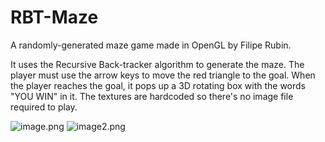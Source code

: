 # RBT-Maze
A randomly-generated maze game made in OpenGL by Filipe Rubin.

It uses the Recursive Back-tracker algorithm to generate the maze. The player must use the arrow keys to move the red triangle to the goal. When the player reaches the goal, it pops up a 3D rotating box with the words "YOU WIN" in it. The textures are hardcoded so there's no image file required to play.

![image.png](Image1)
![image2.png](Image2)

